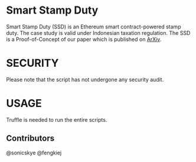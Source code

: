 # Smart Stamp Duty
Smart Stamp Duty (SSD) is an Ethereum smart contract-powered stamp duty. 
The case study is valid under Indonesian taxation regulation.
The SSD is a Proof-of-Concept of our paper which is published on [ArXiv](https://arxiv.org/abs/1812.04116).

# SECURITY
Please note that the script has not undergone any security audit.

# USAGE
Truffle is needed to run the entire scripts.

## Contributors
@sonicskye
@fengkiej
